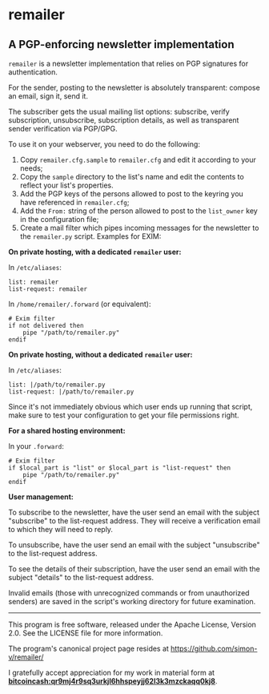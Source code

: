 # remailer
## A PGP-enforcing newsletter implementation

`remailer` is a newsletter implementation that relies on PGP signatures for authentication.

For the sender, posting to the newsletter is absolutely transparent: compose an email, sign it, send it.

The subscriber gets the usual mailing list options: subscribe, verify subscription, unsubscribe, subscription details, as well as transparent sender verification via PGP/GPG.

To use it on your webserver, you need to do the following:

  1. Copy `remailer.cfg.sample` to `remailer.cfg` and edit it according to your needs;
  2. Copy the `sample` directory to the list's name and edit the contents to reflect your list's properties.
  3. Add the PGP keys of the persons allowed to post to the keyring you have referenced in `remailer.cfg`;
  4. Add the `From:` string of the person allowed to post to the `list_owner` key in the configuration file;
  5. Create a mail filter which pipes incoming messages for the newsletter to the `remailer.py` script. Examples for EXIM:

__On private hosting, with a dedicated `remailer` user:__

In `/etc/aliases`:

    list: remailer
    list-request: remailer

In `/home/remailer/.forward` (or equivalent):

    # Exim filter
    if not delivered then
        pipe "/path/to/remailer.py"
    endif

__On private hosting, without a dedicated `remailer` user:__

In `/etc/aliases`:

    list: |/path/to/remailer.py
    list-request: |/path/to/remailer.py

Since it's not immediately obvious which user ends up running that script, make sure to test your configuration to get your file permissions right.

__For a shared hosting environment:__

In your `.forward`:

    # Exim filter
    if $local_part is "list" or $local_part is "list-request" then
        pipe "/path/to/remailer.py"
    endif

__User management:__

To subscribe to the newsletter, have the user send an email with the subject "subscribe" to the list-request address. They will receive a verification email to which they will need to reply.

To unsubscribe, have the user send an email with the subject "unsubscribe" to the list-request address.

To see the details of their subscription, have the user send an email with the subject "details" to the list-request address.

Invalid emails (those with unrecognized commands or from unauthorized senders) are saved in the script's working directory for future examination.

***

This program is free software, released under the Apache License, Version 2.0. See the LICENSE file for more information.

The program's canonical project page resides at https://github.com/simon-v/remailer/

I gratefully accept appreciation for my work in material form at __[bitcoincash:qr9mj4r9sq3urkjl6hhspeyjj62l3k3mzckaqq0kj8](bitcoincash:qr9mj4r9sq3urkjl6hhspeyjj62l3k3mzckaqq0kj8)__.
